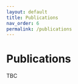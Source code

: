 ```yaml
---
layout: default
title: Publications
nav_order: 6
permalink: /publications
---
```


# Publications

TBC
